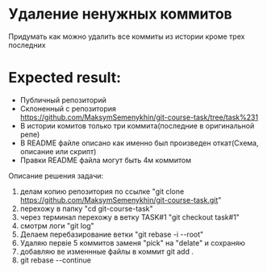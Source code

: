 # Удаление ненужных коммитов
Придумать как можно удалить все коммиты из истории кроме трех последних


# Expected result:
- Публичный репозиторий
- Склоненный с репозитория https://github.com/MaksymSemenykhin/git-course-task/tree/task%231
- В истории комитов только три коммита(последние в оригинальной репе)
- В README файле описано как именно был произведен откат(Схема, описание или скрипт)
- Правки README файла могут быть 4м коммитом

Описание решения задачи:
1. делам копию репозитория по ссылке 
"git clone https://github.com/MaksymSemenykhin/git-course-task.git"
2. перехожу в папку "cd git-course-task"
3. через терминал перехожу в ветку TASK#1 "git checkout task#1"
4. смотрм логи "git log"
5. Делаем перебазирование ветки "git rebase -i --root"
6. Удаляю первіе 5 коммитов заменя "pick" на "delate" и сохраняю
7. добавляю ве изменнные файлы в коммит git add .
8. git rebase --continue